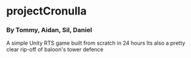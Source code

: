 # projectCronulla
### By Tommy, Aidan, Sil, Daniel
A simple Unity RTS game built from scratch in 24 hours
Its also a pretty clear rip-off of baloon's tower defence
